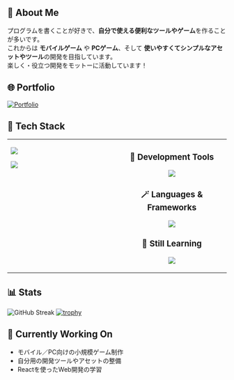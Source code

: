 ## 🌟 About Me
プログラムを書くことが好きで、**自分で使える便利なツールやゲーム**を作ることが多いです。  
これからは **モバイルゲーム** や **PCゲーム**、そして **使いやすくてシンプルなアセットやツール**の開発を目指しています。  
楽しく・役立つ開発をモットーに活動しています！

## 🌐 Portfolio
[![Portfolio](https://img.shields.io/badge/Portfolio-000000?style=for-the-badge&logo=vercel&logoColor=white)](https://hellowportfolio.vercel.app/)

## 🧰 Tech Stack
<table align="center">
<tr>
<td width="50%" align="center" valign="top">

<p align="left">
  <img src="https://github-readme-stats.vercel.app/api?username=totsuka0405&show_icons=true&theme=calm&count_private=true" />
</p>

<p align="left">
  <img src="https://github-readme-stats.vercel.app/api/top-langs/?username=totsuka0405&theme=calm&count_private=true" />
</p>

</td>

<td width="50%" align="center" valign="top">

<h3> 🧰 Development Tools</h3>
<p align="center">
  <img src="https://skillicons.dev/icons?i=github,vscode,windows" />
</p>

<h3> 🪄 Languages & Frameworks</h3>
<p align="center">
  <img src="https://skillicons.dev/icons?i=cpp,python,html,css,js,unity" />
</p>

<h3> 🌱 Still Learning</h3>
<p align="center">
  <img src="https://skillicons.dev/icons?i=react,nodejs" />
</p>

</td>
</tr>
</table>

## 📊 Stats
![GitHub Streak](https://streak-stats.demolab.com?user=totsuka0405&theme=calm)
[![trophy](https://github-profile-trophy.vercel.app/?username=totsuka0405&theme=onedark)](https://github.com/ryo-ma/github-profile-trophy)

## 🧭 Currently Working On
- モバイル／PC向けの小規模ゲーム制作
- 自分用の開発ツールやアセットの整備
- Reactを使ったWeb開発の学習
